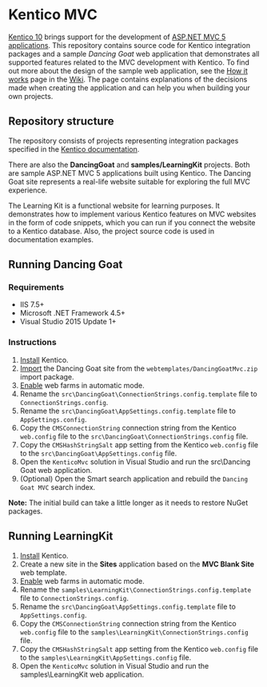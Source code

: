 # Kentico MVC

[Kentico 10](https://docs.kentico.com/k10/) brings support for the development of [ASP.NET MVC 5 applications](https://docs.kentico.com/x/zByzAw). This repository contains source code for Kentico integration packages and a sample _Dancing Goat_ web application  that demonstrates all supported features related to the MVC development with Kentico. To find out more about the design of the sample web application, see the [How it works](https://github.com/Kentico/Mvc/wiki/how-it-works) page in the [Wiki](https://github.com/Kentico/Mvc/wiki). The page contains explanations of the decisions made when creating the application and can help you when building your own projects.

## Repository structure

The repository consists of projects representing integration packages specified in the [Kentico documentation](https://docs.kentico.com/x/0hyzAw).

There are also the **DancingGoat** and **samples/LearningKit** projects. Both are sample ASP.NET MVC 5 applications built using Kentico. The Dancing Goat site represents a real-life website suitable for exploring the full MVC experience. 

The Learning Kit is a functional website for learning purposes. It demonstrates how to implement various Kentico features on MVC websites in the form of code snippets, which you can run if you connect the website to a Kentico database. Also, the project source code is used in documentation examples.

## Running Dancing Goat

### Requirements

- IIS 7.5+
- Microsoft .NET Framework 4.5+
- Visual Studio 2015 Update 1+

### Instructions

1. [Install](https://docs.kentico.com/x/LhazAw) Kentico.
2. [Import](https://docs.kentico.com/x/BxezAw) the Dancing Goat site from the `webtemplates/DancingGoatMvc.zip` import package.
3. [Enable](https://docs.kentico.com/k10/configuring-kentico/optimizing-website-performance/setting-up-web-farms/configuring-web-farm-servers#Configuringwebfarmservers-Configuringwebfarmsautomatically) web farms in automatic mode.
4. Rename the `src\DancingGoat\ConnectionStrings.config.template` file to `ConnectionStrings.config`.
5. Rename the `src\DancingGoat\AppSettings.config.template` file to `AppSettings.config`.
6. Copy the `CMSConnectionString` connection string from the Kentico `web.config` file to the `src\DancingGoat\ConnectionStrings.config` file.
7. Copy the `CMSHashStringSalt` app setting from the Kentico `web.config` file to the `src\DancingGoat\AppSettings.config` file.
8. Open the `KenticoMvc` solution in Visual Studio and run the src\Dancing Goat web application.
9. (Optional) Open the Smart search application and rebuild the `Dancing Goat MVC` search index. 

**Note:** The initial build can take a little longer as it needs to restore NuGet packages.

## Running LearningKit

1. [Install](https://docs.kentico.com/x/LhazAw) Kentico.
2. Create a new site in the **Sites** application based on the **MVC Blank Site** web template.
3. [Enable](https://docs.kentico.com/k10/configuring-kentico/optimizing-website-performance/setting-up-web-farms/configuring-web-farm-servers#Configuringwebfarmservers-Configuringwebfarmsautomatically) web farms in automatic mode.
4. Rename the `samples\LearningKit\ConnectionStrings.config.template` file to `ConnectionStrings.config`.
5. Rename the `src\DancingGoat\AppSettings.config.template` file to `AppSettings.config`.
6. Copy the `CMSConnectionString` connection string from the Kentico `web.config` file to the `samples\LearningKit\ConnectionStrings.config` file.
7. Copy the `CMSHashStringSalt` app setting from the Kentico `web.config` file to the `samples\LearningKit\AppSettings.config` file.
8. Open the `KenticoMvc` solution in Visual Studio and run the samples\LearningKit web application.
